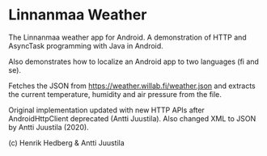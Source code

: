 # Linnanmaa Weather

The Linnanmaa weather app for Android. A demonstration of HTTP and AsyncTask programming with Java in Android.

Also demonstrates how to localize an Android app to two languages (fi and se).

Fetches the JSON from https://weather.willab.fi/weather.json and extracts the current temperature, humidity and air pressure from the file.

Original implementation updated with new HTTP APIs after AndroidHttpClient deprecated (Antti Juustila). Also changed XML to JSON by Antti Juustila (2020).

(c) Henrik Hedberg & Antti Juustila
